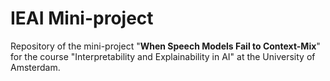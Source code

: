 # IEAI Mini-project
Repository of the mini-project "__When Speech Models Fail to Context-Mix__" for the course "Interpretability and Explainability in AI" at the University of Amsterdam.


